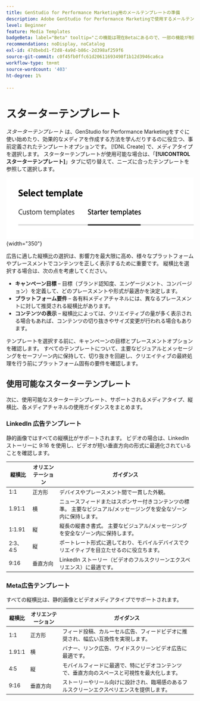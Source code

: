 ```yaml
---
title: GenStudio for Performance Marketing用のメールテンプレートの準備
description: Adobe GenStudio for Performance Marketingで使用するメールテンプレートを準備する方法について説明します。
level: Beginner
feature: Media Templates
badgeBeta: label="Beta" tooltip="この機能は現在Betaにあるので、一部の機能が制限されるか、変更される可能性があります。"
recommendations: noDisplay, noCatalog
exl-id: 47dbebd1-f2d8-4a9d-b86c-2d398af259f6
source-git-commit: c0f45fb0ffc61d20611693498f1b12d3946ca6ca
workflow-type: tm+mt
source-wordcount: '403'
ht-degree: 1%

---
```


# スターターテンプレート

_スターターテンプレート_ は、GenStudio for Performance Marketingをすぐに使い始めたり、効果的なメディアを作成する方法を学んだりするのに役立つ、事前定義されたテンプレートオプションです。 [!DNL Create] で、メディアタイプを選択します。 スターターテンプレートが使用可能な場合は、「**[!UICONTROL スターターテンプレート]**」タブに切り替えて、ニーズに合ったテンプレートを参照して選択します。

![&#x200B; 「スターターテンプレート」タブ &#x200B;](/help/assets/starter-templates.png " 「テンプレート」タブを選択 "){width="350"}

広告に適した縦横比の選択は、影響力を最大限に高め、様々なプラットフォームやプレースメントでコンテンツを正しく表示するために重要です。 縦横比を選択する場合は、次の点を考慮してください。

- **キャンペーン目標** – 目標（ブランド認知度、エンゲージメント、コンバージョン）を定義して、どのプレースメントや形式が最適かを決定します。
- **プラットフォーム要件** – 各有料メディアチャネルには、異なるプレースメントに対して推奨される縦横比があります。
- **コンテンツの表示** – 縦横比によっては、クリエイティブの量が多く表示される場合もあれば、コンテンツの切り抜きやサイズ変更が行われる場合もあります。

テンプレートを選択する前に、キャンペーンの目標とプレースメントオプションを確認します。 すべてのテンプレートについて、主要なビジュアルとメッセージングをセーフゾーン内に保持して、切り抜きを回避し、クリエイティブの最終処理を行う前にプラットフォーム固有の要件を確認します。

## 使用可能なスターターテンプレート

次に、使用可能なスターターテンプレート、サポートされるメディアタイプ、縦横比、各メディアチャネルの使用ガイダンスをまとめます。

### LinkedIn 広告テンプレート

静的画像ではすべての縦横比がサポートされます。 ビデオの場合は、LinkedIn ストーリーに 9:16 を使用し、ビデオが短い垂直方向の形式に最適化されていることを確認します。

| 縦横比 | オリエンテーション | ガイダンス |
|--------------|--------------|------------------------------------------------------------------------------------------------|
| 1:1 | 正方形 | デバイスやプレースメント間で一貫した外観。 |
| 1.91:1 | 横 | ニュースフィードまたはスポンサー付きコンテンツの標準。 主要なビジュアル/メッセージングを安全なゾーン内に保持します。 |
| 1:1.91 | 縦 | 縦長の縦書き書式。 主要なビジュアル/メッセージングを安全なゾーン内に保持します。 |
| 2:3、4:5 | 縦 | ポートレート形式に適しており、モバイルデバイスでクリエイティブを目立たせるのに役立ちます。 |
| 9:16 | 垂直方向 | LinkedIn ストーリー（ビデオのフルスクリーンエクスペリエンス）に最適です。 |

### Meta広告テンプレート

すべての縦横比は、静的画像とビデオメディアタイプでサポートされます。

| 縦横比 | オリエンテーション | ガイダンス |
|--------------|--------------|------------------------------------------------------------------------------------------------|
| 1:1 | 正方形 | フィード投稿、カルーセル広告、フィードビデオに推奨され、幅広い互換性を実現します。 |
| 1.91:1 | 横 | バナー、リンク広告、ワイドスクリーンビデオ広告に最適です。 |
| 4:5 | 縦 | モバイルフィードに最適で、特にビデオコンテンツで、垂直方向のスペースと可視性を最大化します。 |
| 9:16 | 垂直方向 | ストーリーやリール向けに設計され、臨場感のあるフルスクリーンエクスペリエンスを提供します。 |
